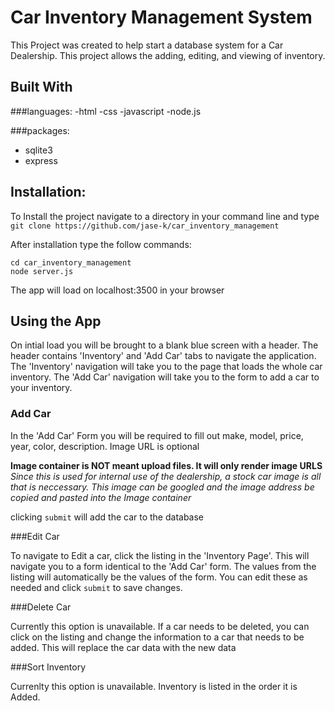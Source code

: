 # Car Inventory Management System

This Project was created to help start a database system for a Car Dealership. This project allows the adding, editing, and viewing of inventory. 

## Built With

###languages:
-html
-css
-javascript
-node.js

###packages:
- sqlite3
- express


## Installation: 

To Install the project navigate to a directory in your command line and type `git clone https://github.com/jase-k/car_inventory_management` 

After installation type the follow commands: 

```
cd car_inventory_management
node server.js

```
The app will load on localhost:3500 in your browser

## Using the App

On intial load you will be brought to a blank blue screen with a header. The header contains 'Inventory' and 'Add Car' tabs to navigate the application. 
The 'Inventory' navigation will take you to the page that loads the whole car inventory. 
The 'Add Car' navigation will take you to the form to add a car to your inventory. 

### Add Car

In the 'Add Car' Form you will be required to fill out make, model, price, year, color, description. Image URL is optional 

**Image container is NOT meant  upload files. It will only render image URLS**
*Since this is used for internal use of the dealership, a stock car image is all that is neccessary. This image can be googled and the image address be copied and pasted into the Image container*

clicking `submit` will add the car to the database

###Edit Car

To navigate to Edit a car, click the listing in the 'Inventory Page'. This will navigate you to a form identical to the 'Add Car' form. The values from the listing will automatically be the values of the form. 
You can edit these as needed and click `submit` to save changes. 

###Delete Car

Currently this option is unavailable. If a car needs to be deleted, you can click on the listing and change the information to a car that needs to be added. This will replace the car data with the new data

###Sort Inventory

Currenlty this option is unavailable. Inventory is listed in the order it is Added. 


